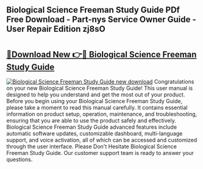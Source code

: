 ## Biological Science Freeman Study Guide PDf Free Download - Part-nys Service Owner Guide - User Repair Edition zj8sO

# <h2><a href="http://bc48818.oget.top/?id=Biological+Science+Freeman+Study+Guide">🔗Download New 👉🔴 Biological Science Freeman Study Guide</a></h2>

[![Biological Science Freeman Study Guide new download](https://i.imgur.com/5g1atiW.png)](http://bc48818.oget.top/?id=Biological+Science+Freeman+Study+Guide)
Congratulations on your new Biological Science Freeman Study Guide! This user manual is designed to help you understand and get the most out of your product. Before you begin using your Biological Science Freeman Study Guide, please take a moment to read this manual carefully. It contains essential information on product setup, operation, maintenance, and troubleshooting, ensuring that you are able to use the product safely and effectively. Biological Science Freeman Study Guide advanced features include automatic software updates, customizable dashboard, multi-language support, and voice activation, all of which can be accessed and customized through the user interface. Please Don't Hesitate Biological Science Freeman Study Guide. Our customer support team is ready to answer your questions.

